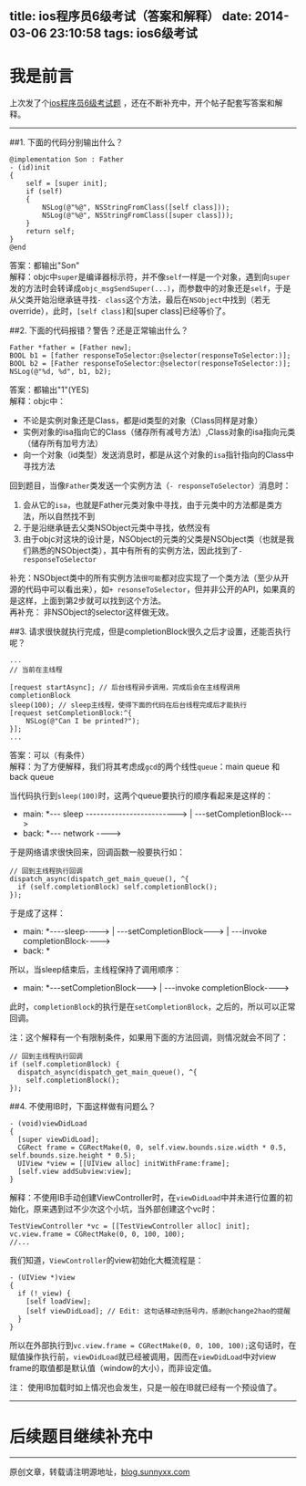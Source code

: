title: ios程序员6级考试（答案和解释）
date: 2014-03-06 23:10:58
tags: ios6级考试
---
# 我是前言
上次发了个[ios程序员6级考试题](http://blog.sunnyxx.com/2014/03/06/ios_exam_0/) ，还在不断补充中，开个帖子配套写答案和解释。

------

##1. 下面的代码分别输出什么？  


```
@implementation Son : Father
- (id)init
{
    self = [super init];
    if (self)
    {
        NSLog(@"%@", NSStringFromClass([self class]));
        NSLog(@"%@", NSStringFromClass([super class]));
    }
    return self;
}
@end
```

答案：都输出"Son"  
解释：objc中`super`是编译器标示符，并不像`self`一样是一个对象，遇到向`super`发的方法时会转译成`objc_msgSendSuper(...)`，而参数中的对象还是`self`，于是从父类开始沿继承链寻找`- class`这个方法，最后在`NSObject`中找到（若无override），此时，`[self class]`和[super class]已经等价了。

<!--more-->

##2. 下面的代码报错？警告？还是正常输出什么？
```
Father *father = [Father new];
BOOL b1 = [father responseToSelector:@selector(responseToSelector:)];
BOOL b2 = [Father responseToSelector:@selector(responseToSelector:)];
NSLog(@"%d, %d", b1, b2);
```

答案：都输出"1"(YES)  
解释：objc中：  
- 不论是实例对象还是Class，都是id类型的对象（Class同样是对象）
- 实例对象的isa指向它的Class（储存所有减号方法）,Class对象的isa指向元类（储存所有加号方法）
- 向一个对象（id类型）发送消息时，都是从这个对象的`isa`指针指向的Class中寻找方法

回到题目，当像`Father`类发送一个实例方法（`- responseToSelector`）消息时：
1. 会从它的`isa`，也就是Father元类对象中寻找，由于元类中的方法都是类方法，所以自然找不到
2. 于是沿继承链去父类NSObject元类中寻找，依然没有
3. 由于objc对这块的设计是，NSObject的元类的父类是NSObject类（也就是我们熟悉的NSObject类），其中有所有的实例方法，因此找到了`- responseToSelector`

补充：NSObject类中的所有实例方法`很可能`都对应实现了一个类方法（至少从开源的代码中可以看出来），如`+ resonseToSelector`，但并非公开的API，如果真的是这样，上面到第2步就可以找到这个方法。  
再补充： 非NSObject的selector这样做无效。

##3. 请求很快就执行完成，但是completionBlock很久之后才设置，还能否执行呢？

```
...
// 当前在主线程

[request startAsync]; // 后台线程异步调用，完成后会在主线程调用completionBlock
sleep(100); // sleep主线程，使得下面的代码在后台线程完成后才能执行
[request setCompletionBlock:^{
    NSLog(@"Can I be printed?");
}];
...
```

答案：可以（有条件）  
解释：为了方便解释，我们将其考虑成`gcd`的两个线性`queue`：main queue 和 back queue  

当代码执行到`sleep(100)`时，这两个queue要执行的顺序看起来是这样的：  
- main: *--- sleep -------------------------> | ---setCompletionBlock--->
- back: *--- network ---->

于是网络请求很快回来，回调函数一般要执行如：
```
// 回到主线程执行回调
dispatch_async(dispatch_get_main_queue(), ^{
  if (self.completionBlock) self.completionBlock();
});
```
于是成了这样：  

- main: *----sleep----> | ---setCompletionBlock---> | ---invoke completionBlock---->
- back: *
 
所以，当sleep结束后，主线程保持了调用顺序：  
- main: *---setCompletionBlock---> | ---invoke completionBlock---->  

此时，`completionBlock`的执行是在`setCompletionBlock`，之后的，所以可以正常回调。  

注：这个解释有一个有限制条件，如果用下面的方法回调，则情况就会不同了：  
```
// 回到主线程执行回调
if (self.completionBlock) {
  dispatch_async(dispatch_get_main_queue(), ^{
    self.completionBlock();
});

```


##4. 不使用IB时，下面这样做有问题么？
```
- (void)viewDidLoad
{
  [super viewDidLoad];
  CGRect frame = CGRectMake(0, 0, self.view.bounds.size.width * 0.5, self.bounds.size.height * 0.5);
  UIView *view = [[UIView alloc] initWithFrame:frame];
  [self.view addSubview:view];
}
```

解释：不使用IB手动创建ViewController时，在`viewDidLoad`中并未进行位置的初始化，原来遇到过不少次这个小坑，当外部创建这个vc时：  
```
TestViewController *vc = [[TestViewController alloc] init];
vc.view.frame = CGRectMake(0, 0, 100, 100);
//...
```

我们知道，`ViewController`的view初始化大概流程是：  
```
- (UIView *)view
{
  if (!_view) {
    [self loadView];
    [self viewDidLoad]; // Edit: 这句话移动到括号内，感谢@change2hao的提醒
  }
}
```

所以在外部执行到`vc.view.frame = CGRectMake(0, 0, 100, 100);`这句话时，在赋值操作执行前，`viewDidLoad`就已经被调用，因而在`viewDidLoad`中对view frame的取值都是默认值（window的大小），而非设定值。  

注： 使用IB加载时如上情况也会发生，只是一般在IB就已经有一个预设值了。  

-----

# 后续题目继续补充中

-----

原创文章，转载请注明源地址，[blog.sunnyxx.com](blog.sunnyxx.com)

